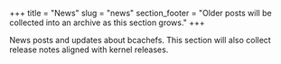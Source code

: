 +++
title = "News"
slug = "news"
section_footer = "Older posts will be collected into an archive as this section grows."
+++

News posts and updates about bcachefs. This section will also collect release notes aligned with kernel releases.
